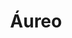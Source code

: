 ---
title: 'Áureo'
type: 'Newspaper UI'
summary: 'UX/UI Design for a Digital Newspaper. Work done for the subject Diseño Gráfico 3, Cátedra Gabriele, at the University of Buenos Aires (FADU, UBA)'
image: 'https://res.cloudinary.com/juanmartingarcia/image/upload/w_512,f_auto,q_auto:good/projects/aureo.jpg'
imageSrcset: 'https://res.cloudinary.com/juanmartingarcia/image/upload/w_256,f_auto,q_auto:good/projects/aureo.jpg 256w, https://res.cloudinary.com/juanmartingarcia/image/upload/w_512,f_auto,q_auto:good/projects/aureo.jpg 512w, https://res.cloudinary.com/juanmartingarcia/image/upload/w_768,f_auto,q_auto:good/projects/aureo.jpg 768w, https://res.cloudinary.com/juanmartingarcia/image/upload/w_1024,f_auto,q_auto:good/projects/aureo.jpg 1024w, https://res.cloudinary.com/juanmartingarcia/image/upload/w_1280,f_auto,q_auto:good/projects/aureo.jpg 1280w'
url: 'https://www.behance.net/gallery/41511555/Aureo-Digital-Newspaper-UI'
displayOrder: 1
featured: false
tags: ['design', 'website', 'ux/ui']
---